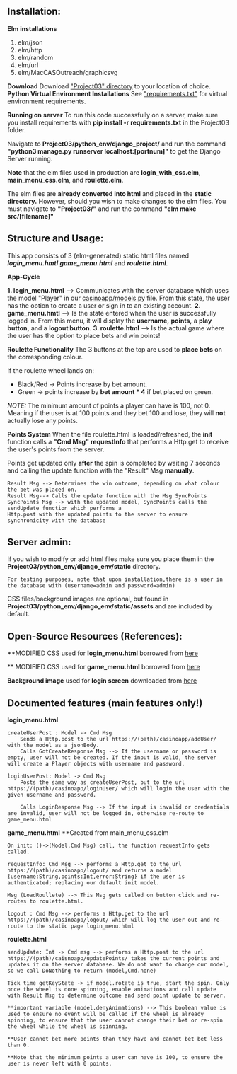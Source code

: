 ## Installation:
**Elm installations**

 1. elm/json
 2. elm/http
 3. elm/random
 4. elm/url
 5. elm/MacCASOutreach/graphicsvg

**Download**
Download ["Project03" directory](https://github.com/milanovn/CS1XA3/tree/master/Project03) to your location of choice.
**Python Virtual Environment Installations**
See ["requirements.txt"](https://github.com/milanovn/CS1XA3/blob/master/Project03/requirements.txt) for virtual environment requirements.

**Running on server**
To run this code successfully on a server, make sure you install requirements with **pip install -r requirements.txt** in the Project03 folder.

Navigate to **Project03/python_env/django_project/** and run the command **"python3 manage.py runserver localhost:[portnum]"** to get the Django Server running.

**Note** that the elm files used in production are **login_with_css.elm**, **main_menu_css.elm**, and **roulette.elm**. 

The elm files are **already converted into html** and placed in the **static directory.** However, should you wish to make changes to the elm files. You must navigate to **"Project03/"** and run the command **"elm make src/[filename]"**


## Structure and Usage:
This app consists of 3 (elm-generated) static html files named ***login_menu.hmtl*** ***game_menu.html*** and ***roulette.html***.

**App-Cycle**

 **1. login_menu.html** --> Communicates with the server database which uses the model "Player" in our [casinoapp/models.py](https://github.com/milanovn/CS1XA3/blob/master/Project03/python_env/django_project/casinoapp/models.py) file. From this state, the user has the option to create a user or sign in to an existing account.
 **2. game_menu.hmtl** --> Is the state entered when the user is successfully logged in. From this menu, it will display the **username,** **points,** a **play button,** and a **logout button**.
 **3. roulette.html** --> Is the actual game where the user has the option to place bets and win points!

**Roulette Functionality**
The 3 buttons at the top are used to **place bets** on the corresponding colour.

If the roulette wheel lands on:

 - Black/Red -> Points increase by bet amount.
 - Green -> points increase by **bet amount * 4** if bet placed on green.

*NOTE:* The minimum amount of points a player can have is 100, not 0. Meaning if the user is at 100 points and they bet 100 and lose, they will **not** actually lose any points.

**Points System**
When the file roulette.html is loaded/refreshed, the **init** function calls a **"Cmd Msg"  requestInfo** that performs a Http.get to receive the user's points from the server.

Points get updated only **after** the spin is completed by waiting 7 seconds and calling the update function with the "Result" Msg **manually**.

	Result Msg --> Determines the win outcome, depending on what colour the bet was placed on. 
	Result Msg--> Calls the update function with the Msg SyncPoints
	SyncPoints Msg --> with the updated model, SyncPoints calls the sendUpdate function which performs a
	Http.post with the updated points to the server to ensure synchronicity with the database

## Server admin:
If you wish to modify or add html files make sure you place them in the **Project03/python_env/django_env/static** directory.

	For testing purposes, note that upon installation,there is a user in the database with (username=admin and password=admin)

CSS files/background images are optional, but found in **Project03/python_env/django_env/static/assets** and are included by default.

## Open-Source Resources (References):

\*\*MODIFIED CSS used for **login_menu.html** borrowed from [here
](https://speckyboy.com/login-pages-html5-css/)

\*\* MODIFIED CSS used for **game_menu.html** borrowed from [here
](https://1stwebdesigner.com/css-accordion-menu-methods/)

**Background image** used for **login screen** downloaded from [here
](https://pixabay.com/photos/poker-game-play-gambling-luck-1564042)

## Documented features (main features only!)
**login_menu.html**

	createUserPost : Model -> Cmd Msg
		Sends a Http.post to the url https://(path)/casinoapp/addUser/ with the model as a jsonBody.
		Calls GotCreateResponse Msg --> If the username or password is empty, user will not be created. If the input is valid, the server will create a Player objects with username and password.

	loginUserPost: Model -> Cmd Msg
		Posts the same way as createUserPost, but to the url https://(path)/casinoapp/loginUser/ which will login the user with the given username and password.
	
		Calls LoginResponse Msg --> If the input is invalid or credentials are invalid, user will not be logged in, otherwise re-route to game_menu.html

**game_menu.html**
	\*\*Created from main_menu_css.elm
	

	On init: ()->(Model,Cmd Msg) call, the function requestInfo gets called.

	requestInfo: Cmd Msg --> performs a Http.get to the url https://(path)/casinoapp/logout/ and returns a model {username:String,points:Int,error:String} if the user is authenticated; replacing our default init model.

	Msg (LoadRoullete) --> This Msg gets called on button click and re-routes to roulette.html.

	logout : Cmd Msg --> performs a Http.get to the url https://(path)/casinoapp/logout/ which will log the user out and re-route to the static page login_menu.html

**roulette.html**

	sendUpdate: Int -> Cmd msg --> performs a Http.post to the url https://(path)/caisnoapp/updatePoints/ takes the current points and updates it on the server database. We do not want to change our model, so we call DoNothing to return (model,Cmd.none)

	Tick time getKeyState -> if model.rotate is true, start the spin. Only once the wheel is done spinning, enable animations and call update with Result Msg to determine outcome and send point update to server.

	**important variable (model.denyAnimations) --> This boolean value is used to ensure no event will be called if the wheel is already spinning, to ensure that the user cannot change their bet or re-spin the wheel while the wheel is spinning.

	**User cannot bet more points than they have and cannot bet bet less than 0.

	**Note that the minimum points a user can have is 100, to ensure the user is never left with 0 points.



